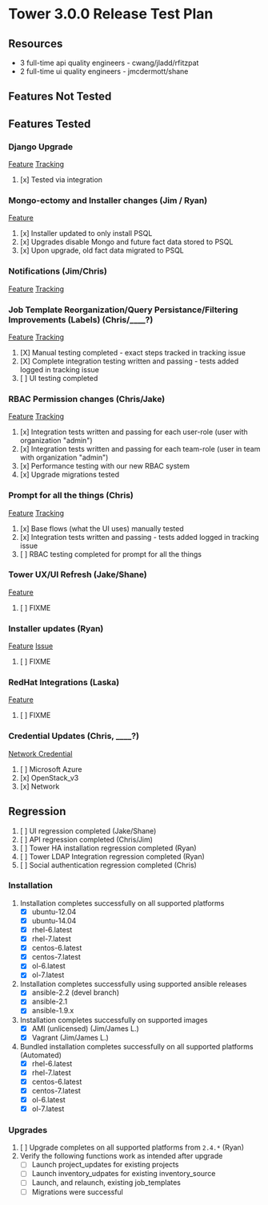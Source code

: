 # Tower 3.0.0 Release Test Plan

## Resources
* 3 full-time api quality engineers - cwang/jladd/rfitzpat
* 2 full-time ui quality engineers - jmcdermott/shane

## Features Not Tested

## Features Tested

### Django Upgrade
[Feature](https://drive.google.com/open?id=18RB73_CSFX6uSOZLmp9McHU1mVfhw5eUKNDEzJScnjA)
[Tracking](https://github.com/ansible/ansible-tower/issues/594)

1. [x] Tested via integration

### Mongo-ectomy and Installer changes (Jim / Ryan)
[Feature](https://drive.google.com/open?id=1fJeLZefxSia0-XSS0Gx_jeG5lYXUkU8V1LD9juEnlDc)

1. [x] Installer updated to only install PSQL
1. [x] Upgrades disable Mongo and future fact data stored to PSQL
1. [x] Upon upgrade, old fact data migrated to PSQL

### Notifications (Jim/Chris)
[Feature](https://drive.google.com/open?id=14qb12baMp5aYWVpxXGEKxiC_wX3ZpHe3Bf6hwUue9rI)
[Tracking](https://github.com/ansible/ansible-tower/issues/1291)
<ui ticket> 

###  Job Template Reorganization/Query Persistance/Filtering Improvements (Labels) (Chris/____?)
[Feature](https://docs.google.com/document/d/15FIaU-guKSfavK_pZ7f4k1Z9z3uXLFsYxXIFr3kzwcA/edit#heading=h.kr1zq13elnh)
[Tracking](https://github.com/ansible/ansible-tower/issues/1153)

1. [X] Manual testing completed - exact steps tracked in tracking issue
1. [X] Complete integration testing written and passing - tests added logged in tracking issue
1. [ ] UI testing completed

### RBAC Permission changes (Chris/Jake)
[Feature](https://drive.google.com/open?id=1n_hLt0vKV5ytyYtA5oj71QLKiWtKQkhVezbUvUj_npA)
[Tracking](https://github.com/ansible/ansible-tower/issues/1155)

1. [x] Integration tests written and passing for each user-role (user with organization "admin")
1. [x] Integration tests written and passing for each team-role (user in team with organization "admin")
1. [x] Performance testing with our new RBAC system
1. [x] Upgrade migrations tested

### Prompt for all the things (Chris)
[Feature](https://drive.google.com/open?id=15iSHWjgCk0oyuHX9soWtClB9dOJ4Qlxm5H8fsTqoTuo)
[Tracking](https://github.com/ansible/ansible-tower/issues/1136)

1. [x] Base flows (what the UI uses) manually tested
1. [x] Integration tests written and passing - tests added logged in tracking issue
1. [ ] RBAC testing completed for prompt for all the things
 
### Tower UX/UI Refresh (Jake/Shane)
[Feature](https://docs.google.com/document/d/1lvhjtjzKy4Ty9nusob2ZRDX5PpUC-CZ-2vLvnjQzF7k/edit)

1. [ ] FIXME

### Installer updates (Ryan)
[Feature](https://drive.google.com/open?id=1fJeLZefxSia0-XSS0Gx_jeG5lYXUkU8V1LD9juEnlDc)
[Issue](https://github.com/ansible/ansible-tower/issues/1194)

1. [ ] FIXME

### RedHat Integrations (Laska)
[Feature](https://docs.google.com/document/d/1a3_HMixPdCTxvLW8kySjyPKygP2QoYhz6iCcseyM020/edit)

1. [ ] FIXME

### Credential Updates (Chris, ____?)
[Network Credential](https://docs.google.com/document/d/1RqQboCQ3RJLjCuINwEC_AI-tkcN99G8qY91KrRgcsfQ/edit)

1. [ ] Microsoft Azure
2. [x] OpenStack_v3
3. [x] Network

## Regression
1. [ ] UI regression completed (Jake/Shane)
1. [ ] API regression completed (Chris/Jim)
1. [ ] Tower HA installation regression completed (Ryan)
1. [ ] Tower LDAP Integration regression completed (Ryan)
1. [ ] Social authentication regression completed (Chris)

### Installation
1. Installation completes successfully on all supported platforms
    * [x] ubuntu-12.04
    * [x] ubuntu-14.04
    * [x] rhel-6.latest
    * [x] rhel-7.latest
    * [x] centos-6.latest
    * [x] centos-7.latest
    * [x] ol-6.latest
    * [x] ol-7.latest
1. Installation completes successfully using supported ansible releases
    * [x] ansible-2.2 (devel branch)
    * [x] ansible-2.1
    * [x] ansible-1.9.x
1. Installation completes successfully on supported images
    * [x] AMI (unlicensed) (Jim/James L.)
    * [x] Vagrant (Jim/James L.)
1. Bundled installation completes successfully on all supported platforms (Automated)
    * [x] rhel-6.latest
    * [x] rhel-7.latest
    * [x] centos-6.latest
    * [x] centos-7.latest
    * [x] ol-6.latest
    * [x] ol-7.latest

### Upgrades
1. [ ] Upgrade completes on all supported platforms from `2.4.*` (Ryan)
1. Verify the following functions work as intended after upgrade
    * [ ] Launch project_updates for existing projects
    * [ ] Launch inventory_udpates for existing inventory_source
    * [ ] Launch, and relaunch, existing job_templates
    * [ ] Migrations were successful
